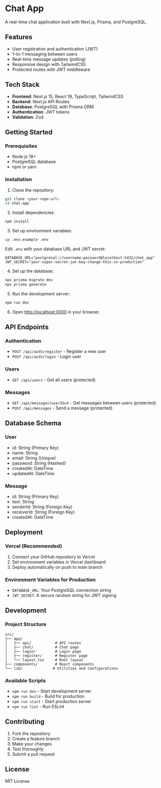# Chat App

A real-time chat application built with Next.js, Prisma, and PostgreSQL.

## Features

- User registration and authentication (JWT)
- 1-to-1 messaging between users
- Real-time message updates (polling)
- Responsive design with TailwindCSS
- Protected routes with JWT middleware

## Tech Stack

- **Frontend**: Next.js 15, React 19, TypeScript, TailwindCSS
- **Backend**: Next.js API Routes
- **Database**: PostgreSQL with Prisma ORM
- **Authentication**: JWT tokens
- **Validation**: Zod

## Getting Started

### Prerequisites

- Node.js 18+ 
- PostgreSQL database
- npm or yarn

### Installation

1. Clone the repository:
```bash
git clone <your-repo-url>
cd chat-app
```

2. Install dependencies:
```bash
npm install
```

3. Set up environment variables:
```bash
cp .env.example .env
```

Edit `.env` with your database URL and JWT secret:
```
DATABASE_URL="postgresql://username:password@localhost:5432/chat_app"
JWT_SECRET="your-super-secret-jwt-key-change-this-in-production"
```

4. Set up the database:
```bash
npx prisma migrate dev
npx prisma generate
```

5. Run the development server:
```bash
npm run dev
```

6. Open [http://localhost:3000](http://localhost:3000) in your browser.

## API Endpoints

### Authentication
- `POST /api/auth/register` - Register a new user
- `POST /api/auth/login` - Login user

### Users
- `GET /api/users` - Get all users (protected)

### Messages
- `GET /api/messages?userId=X` - Get messages between users (protected)
- `POST /api/messages` - Send a message (protected)

## Database Schema

### User
- id: String (Primary Key)
- name: String
- email: String (Unique)
- password: String (Hashed)
- createdAt: DateTime
- updatedAt: DateTime

### Message
- id: String (Primary Key)
- text: String
- senderId: String (Foreign Key)
- receiverId: String (Foreign Key)
- createdAt: DateTime

## Deployment

### Vercel (Recommended)

1. Connect your GitHub repository to Vercel
2. Set environment variables in Vercel dashboard
3. Deploy automatically on push to main branch

### Environment Variables for Production

- `DATABASE_URL`: Your PostgreSQL connection string
- `JWT_SECRET`: A secure random string for JWT signing

## Development

### Project Structure

```
src/
├── app/
│   ├── api/           # API routes
│   ├── chat/          # Chat page
│   ├── login/         # Login page
│   ├── register/      # Register page
│   └── layout.tsx     # Root layout
├── components/        # React components
└── lib/              # Utilities and configurations
```

### Available Scripts

- `npm run dev` - Start development server
- `npm run build` - Build for production
- `npm run start` - Start production server
- `npm run lint` - Run ESLint

## Contributing

1. Fork the repository
2. Create a feature branch
3. Make your changes
4. Test thoroughly
5. Submit a pull request

## License

MIT License
